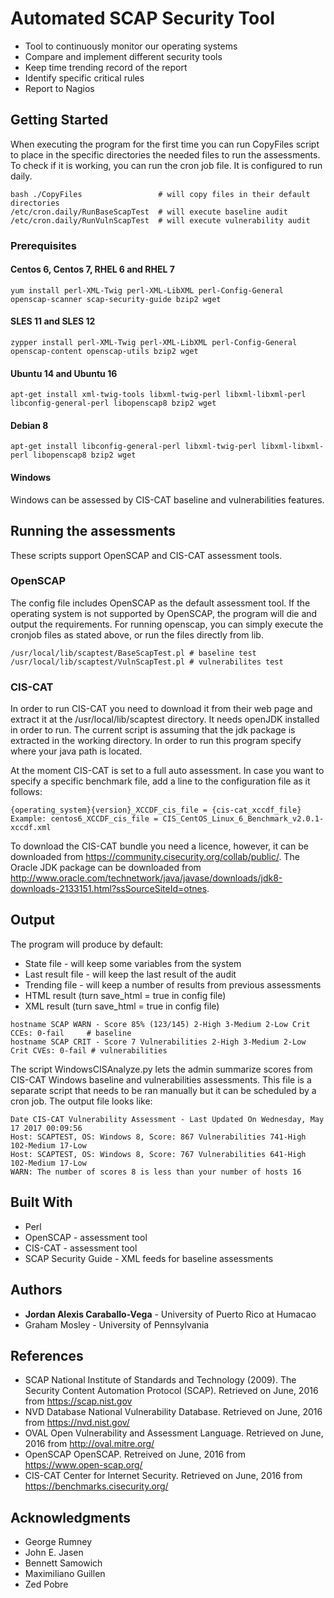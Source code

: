 # Automated SCAP Security Tool

- Tool to continuously monitor our operating systems
- Compare and implement different security tools
- Keep time trending record of the report
- Identify specific critical rules
- Report to Nagios

## Getting Started

When executing the program for the first time you can run CopyFiles script to place in the specific directories the needed files to run the assessments. To check if it is working, you can run the cron job file. It is configured to run daily.

```
bash ./CopyFiles                 # will copy files in their default directories
/etc/cron.daily/RunBaseScapTest  # will execute baseline audit
/etc/cron.daily/RunVulnScapTest  # will execute vulnerability audit
```

### Prerequisites

#### Centos 6, Centos 7, RHEL 6 and RHEL 7      
```
yum install perl-XML-Twig perl-XML-LibXML perl-Config-General openscap-scanner scap-security-guide bzip2 wget
```

#### SLES 11 and SLES 12               
```
zypper install perl-XML-Twig perl-XML-LibXML perl-Config-General openscap-content openscap-utils bzip2 wget
```
#### Ubuntu 14 and Ubuntu 16            
```
apt-get install xml-twig-tools libxml-twig-perl libxml-libxml-perl libconfig-general-perl libopenscap8 bzip2 wget
```
#### Debian 8       
```
apt-get install libconfig-general-perl libxml-twig-perl libxml-libxml-perl libopenscap8 bzip2 wget
```
#### Windows
Windows can be assessed by CIS-CAT baseline and vulnerabilities features.

## Running the assessments

These scripts support OpenSCAP and CIS-CAT assessment tools.

### OpenSCAP

The config file includes OpenSCAP as the default assessment tool. If the operating system is not supported by OpenSCAP, the program will die and output the requirements. For running openscap, you can simply execute the cronjob files as stated above, or run the files directly from lib.
```
/usr/local/lib/scaptest/BaseScapTest.pl # baseline test
/usr/local/lib/scaptest/VulnScapTest.pl # vulnerabilites test
```
### CIS-CAT

In order to run CIS-CAT you need to download it from their web page and extract it at the /usr/local/lib/scaptest directory. It needs openJDK installed in order to run. The current script is assuming that the jdk package is extracted in the working directory. In order to run this program specify where your java path is located.

At the moment CIS-CAT is set to a full auto assessment. In case you want to specify a specific benchmark file, add a line to the configuration file as it follows:
```
{operating_system}{version}_XCCDF_cis_file = {cis-cat_xccdf_file}
Example: centos6_XCCDF_cis_file = CIS_CentOS_Linux_6_Benchmark_v2.0.1-xccdf.xml
```
To download the CIS-CAT bundle you need a licence, however, it can be downloaded from https://community.cisecurity.org/collab/public/. The Oracle JDK package can be downloaded from http://www.oracle.com/technetwork/java/javase/downloads/jdk8-downloads-2133151.html?ssSourceSiteId=otnes.

## Output

The program will produce by default:
  * State file - will keep some variables from the system
  * Last result file - will keep the last result of the audit
  * Trending file - will keep a number of results from previous assessments
  * HTML result (turn save_html = true in config file)
  * XML result (turn save_html = true in config file)
```
hostname SCAP WARN - Score 85% (123/145) 2-High 3-Medium 2-Low Crit CCEs: 0-fail     # baseline
hostname SCAP CRIT - Score 7 Vulnerabilities 2-High 3-Medium 2-Low Crit CVEs: 0-fail # vulnerabilities
```
The script WindowsCISAnalyze.py lets the admin summarize scores from CIS-CAT Windows baseline and vulnerabilities assessments. This file is a separate script that needs to be ran manually but it can be scheduled by a cron job. The output file looks like:
```
Date CIS-CAT Vulnerability Assessment - Last Updated On Wednesday, May 17 2017 00:09:56
Host: SCAPTEST, OS: Windows 8, Score: 867 Vulnerabilities 741-High 102-Medium 17-Low
Host: SCAPTEST, OS: Windows 8, Score: 767 Vulnerabilities 641-High 102-Medium 17-Low
WARN: The number of scores 8 is less than your number of hosts 16
```

## Built With

* Perl
* OpenSCAP - assessment tool
* CIS-CAT - assessment tool
* SCAP Security Guide - XML feeds for baseline assessments

## Authors

* **Jordan Alexis Caraballo-Vega** - University of Puerto Rico at Humacao
* Graham Mosley - University of Pennsylvania

## References

- SCAP
	National Institute of Standards and Technology (2009). The Security Content
	Automation Protocol (SCAP). Retrieved on June, 2016 from https://scap.nist.gov
- NVD Database
	National Vulnerability Database. Retrieved on June, 2016 from https://nvd.nist.gov/
- OVAL
	Open Vulnerability and Assessment Language. Retrieved on June, 2016 from
	http://oval.mitre.org/
- OpenSCAP
	OpenSCAP. Retreived on June, 2016 from https://www.open-scap.org/
- CIS-CAT
	Center for Internet Security. Retrieved on June, 2016 from
	https://benchmarks.cisecurity.org/

## Acknowledgments

  * George Rumney
  * John E. Jasen
  * Bennett Samowich
  * Maximiliano Guillen
  * Zed Pobre
